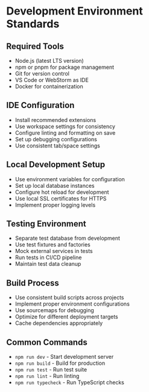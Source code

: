 # Development Environment Standards

## Required Tools
- Node.js (latest LTS version)
- npm or pnpm for package management
- Git for version control
- VS Code or WebStorm as IDE
- Docker for containerization

## IDE Configuration
- Install recommended extensions
- Use workspace settings for consistency
- Configure linting and formatting on save
- Set up debugging configurations
- Use consistent tab/space settings

## Local Development Setup
- Use environment variables for configuration
- Set up local database instances
- Configure hot reload for development
- Use local SSL certificates for HTTPS
- Implement proper logging levels

## Testing Environment
- Separate test database from development
- Use test fixtures and factories
- Mock external services in tests
- Run tests in CI/CD pipeline
- Maintain test data cleanup

## Build Process
- Use consistent build scripts across projects
- Implement proper environment configurations
- Use sourcemaps for debugging
- Optimize for different deployment targets
- Cache dependencies appropriately

## Common Commands
- `npm run dev` - Start development server
- `npm run build` - Build for production
- `npm run test` - Run test suite
- `npm run lint` - Run linting
- `npm run typecheck` - Run TypeScript checks